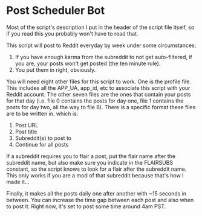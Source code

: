 # Post Scheduler Bot

Most of the script's description I put in the header of the script file itself, so if you read this you probably won't have to read that.

This script will post to Reddit everyday by week under some circumstances:

1. If you have enough karma from the subreddit to not get auto-filtered, if you are, your posts won't get posted (the ten minute rule).
2. You put them in right, obviously.

You will need eight other files for this script to work. One is the profile file. This includes all the APP_UA, app_id, etc to associate this script with your Reddit account. The other seven files are the ones that contain your posts for that day (i.e. file 0 contains the posts for day one, file 1 contains the posts for day two, all the way to file 6). There is a specific format these files are to be written in. which is:

1. Post URL
2. Post title
3. Subreddit(s) to post to
4. Continue for all posts

If a subreddit requires you to flair a post, put the flair name after the subreddit name, but also make sure you indicate in the FLAIRSUBS constant, so the script knows to look for a flair after the subreddit name. This only works if you are a mod of that subreddit because that's how I made it...

Finally, it makes all the posts daily one after another with ~15 seconds in between. You can increase the time gap between each post and also when to post it. Right now, it's set to post some time around 4am PST.
